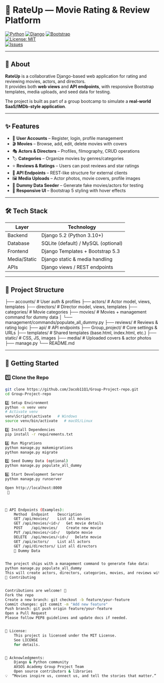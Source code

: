 # 🎥 RateUp — Movie Rating & Review Platform

[![Python](https://img.shields.io/badge/python-3.10%2B-blue.svg?style=flat&logo=python)](https://www.python.org/) 
[![Django](https://img.shields.io/badge/Django-5.2-green.svg?style=flat&logo=django)](https://www.djangoproject.com/) 
[![Bootstrap](https://img.shields.io/badge/Bootstrap-5.3-purple.svg?style=flat&logo=bootstrap)](https://getbootstrap.com/)  
[![License: MIT](https://img.shields.io/badge/License-MIT-yellow.svg)](LICENSE)  
[![Issues](https://img.shields.io/github/issues/Jacob11Q1/Group-Project-repo.svg)](https://github.com/Jacob11Q1/Group-Project-repo/issues)

---

## 📖 About

**RateUp** is a collaborative Django-based web application for rating and reviewing movies, actors, and directors.  
It provides both **web views** and **API endpoints**, with responsive Bootstrap templates, media uploads, and seed data for testing.

The project is built as part of a group bootcamp to simulate a **real-world SaaS/IMDb-style application**.

---

## ✨ Features

- 🔑 **User Accounts** – Register, login, profile management  
- 🎬 **Movies** – Browse, add, edit, delete movies with covers  
- 🎭 **Actors & Directors** – Profiles, filmography, CRUD operations  
- 🏷️ **Categories** – Organize movies by genres/categories  
- ⭐ **Reviews & Ratings** – Users can post reviews and star ratings  
- 📡 **API Endpoints** – REST-like structure for external clients  
- 🖼️ **Media Uploads** – Actor photos, movie covers, profile images  
- 🌱 **Dummy Data Seeder** – Generate fake movies/actors for testing  
- 🎨 **Responsive UI** – Bootstrap 5 styling with hover effects  

---

## 🛠️ Tech Stack

| Layer        | Technology |
|--------------|------------|
| Backend      | Django 5.2 (Python 3.10+) |
| Database     | SQLite (default) / MySQL (optional) |
| Frontend     | Django Templates + Bootstrap 5.3 |
| Media/Static | Django static & media handling |
| APIs         | Django views / REST endpoints |

---

## 📂 Project Structure
├── accounts/ # User auth & profiles
├── actors/ # Actor model, views, templates
├── directors/ # Director model, views, templates
├── categories/ # Movie categories
├── movies/ # Movies + management command for dummy data
│ └── management/commands/populate_all_dummy.py
├── reviews/ # Reviews & rating logic
├── api/ # API endpoints
├── Group_project/ # Core settings & URLs
├── templates/ # Shared templates (base.html, index.html, etc.)
├── static/ # CSS, JS, images
├── media/ # Uploaded covers & actor photos
├── manage.py
└── README.md

---

## 🚀 Getting Started

### 1️⃣ Clone the Repo
```bash
git clone https://github.com/Jacob11Q1/Group-Project-repo.git
cd Group-Project-repo

2️⃣ Setup Environment
python -m venv venv
# Activate venv
venv\Scripts\activate   # Windows
source venv/bin/activate   # macOS/Linux

3️⃣ Install Dependencies
pip install -r requirements.txt

4️⃣ Run Migrations
python manage.py makemigrations
python manage.py migrate

5️⃣ Seed Dummy Data (optional)
python manage.py populate_all_dummy

6️⃣ Start Development Server
python manage.py runserver

Open http://localhost:8000
 🎉



📡 API Endpoints (Examples):
    Method	Endpoint	Description
    GET	/api/movies/	List all movies
    GET	/api/movies/<id>/	Get movie details
    POST	/api/movies/	Create new movie
    PUT	/api/movies/<id>/	Update movie
    DELETE	/api/movies/<id>/	Delete movie
    GET	/api/actors/	List all actors
    GET	/api/directors/	List all directors
    🌱 Dummy Data


The project ships with a management command to generate fake data:
python manage.py populate_all_dummy
This will create actors, directors, categories, movies, and reviews with sample images and bios.
🤝 Contributing


Contributions are welcome! 🚀
Fork the repo
Create a new branch: git checkout -b feature/your-feature
Commit changes: git commit -m "Add new feature"
Push branch: git push origin feature/your-feature
Open a Pull Request
Please follow PEP8 guidelines and update docs if needed.


📜 License:
    This project is licensed under the MIT License.
    See LICENSE
    for details.


🙏 Acknowledgments:
    Django & Python community
    AXSOS Academy Group Project Team
    Open source contributors & libraries
💡  “Movies inspire us, connect us, and tell the stories that matter.”